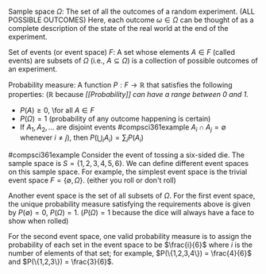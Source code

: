 Sample space $\Omega$: The set of all the outcomes of a random experiment. (ALL POSSIBLE OUTCOMES)
Here, each outcome $\omega \in \Omega$ can be thought of as a complete description of the state of the real world at the end of the experiment.

Set of events (or event space) $F$: A set whose elements $A \in F$ (called events) are subsets of $\Omega$ (i.e., $A \subseteq \Omega$) is a collection of possible outcomes of an experiment.

Probability measure: A function $P : F \rightarrow \mathbb{R}$ that satisfies the following properties: 
($\mathbb{R}$ because *[[Probability]] can have a range between 0 and 1.*
 
- $P(A) \ge 0$, \for all $A \in F$
- $P(\Omega) = 1$ (probability of any outcome happening is certain)
- If $A_1, A_2, \ldots$ are disjoint events 
	#compsci361example $A_i \cap A_j = \emptyset$ whenever $i \neq j$), then $P\left(\bigcup_{i} A_{i}\right) = \displaystyle\sum_{i} P(A_{i})$

#compsci361example Consider the event of tossing a six-sided die. 
The sample space is $S = \{1,2,3,4,5,6\}$. We can define different event spaces on this sample space. For example, the simplest event space is the trivial event space $F = \{\emptyset, \Omega\}$. (either you roll or don't roll)

Another event space is the set of all subsets of $\Omega$. For the first event space, the unique probability measure satisfying the requirements above is given by $P(\emptyset) = 0$, $P(\Omega) = 1$. 
($P(\Omega) = 1$ because the dice will always have a face to show when rolled)

For the second event space, one valid probability measure is to assign the probability of each set in the event space to be $\frac{i}{6}$ where $i$ is the number of elements of that set; for example,
$P(\{1,2,3,4\}) = \frac{4}{6}$ and $P(\{1,2,3\}) = \frac{3}{6}$.



